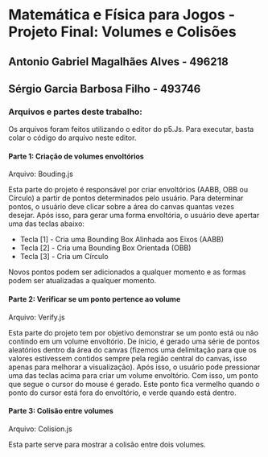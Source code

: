 # Matemática e Física para Jogos - Projeto Final: Volumes e Colisões 
## Antonio Gabriel Magalhães Alves - 496218
## Sérgio Garcia Barbosa Filho - 493746

### Arquivos e partes deste trabalho:
Os arquivos foram feitos utilizando o editor do p5.Js. Para executar, basta colar o código do arquivo neste editor.

#### Parte 1: Criação de volumes envoltórios
Arquivo: Bouding.js

Esta parte do projeto é responsável por criar envoltórios (AABB, OBB ou Círculo) a partir de pontos determinados pelo usuário.
Para determinar pontos, o usuário deve clicar sobre a área do canvas quantas vezes desejar. Após isso, para gerar uma forma envoltória, o usuário deve apertar uma das teclas abaixo:
- Tecla [1] - Cria uma Bounding Box Alinhada aos Eixos (AABB)
- Tecla [2] - Cria uma Bounding Box Orientada (OBB)
- Tecla [3] - Cria um Círculo

Novos pontos podem ser adicionados a qualquer momento e as formas podem ser atualizadas a qualquer momento.

#### Parte 2: Verificar se um ponto pertence ao volume
Arquivo: Verify.js

Esta parte do projeto tem por objetivo demonstrar se um ponto está ou não contindo em um volume envoltório.
De ínicio, é gerado uma série de pontos aleatórios dentro da área do canvas (fizemos uma delimitação para que os valores estivessem contidos sempre pela região central do canvas, isso apenas para melhorar a visualização).
Após isso, o usuário pode pressionar uma das teclas acima para criar um volume envoltório. Com isso, um ponto que segue o cursor do mouse é gerado. Este ponto fica vermelho quando o ponto do cursor está fora do envoltório, e verde quando está dentro.

#### Parte 3: Colisão entre volumes
Arquivo: Colision.js

Esta parte serve para mostrar a colisão entre dois volumes.
